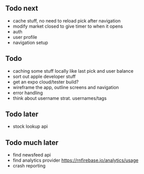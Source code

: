 ## Todo next

- cache stuff, no need to reload pick after navigation
- modify market closed to give timer to when it opens
- auth
- user profile
- navigation setup

## Todo

- caching some stuff locally like last pick and user balance
- sort out apple developer stuff
- get an expo cloud/tester build?
- wireframe the app, outline screens and navigation
- error handling
- think about username strat. usernames/tags

## Todo later

- stock lookup api

## Todo much later

- find newsfeed api
- find analytics provider
  https://rnfirebase.io/analytics/usage
- crash reporting
